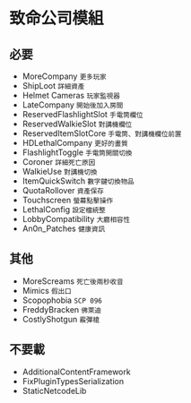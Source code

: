 # 致命公司模組
## 必要
  - MoreCompany `更多玩家`
  - ShipLoot `詳細資產`
  - Helmet Cameras `玩家監視器`
  - LateCompany `開始後加入房間`
  - ReservedFlashlightSlot `手電筒欄位`
  - ReservedWalkieSlot `對講機欄位`
  - ReservedItemSlotCore `手電筒、對講機欄位前置`
  - HDLethalCompany `更好的畫質`
  - FlashlightToggle `手電筒開關切換`
  - Coroner `詳細死亡原因`
  - WalkieUse `對講機切換`
  - ItemQuickSwitch `數字鍵切換物品`
  - QuotaRollover `資產保存`
  - Touchscreen `螢幕點擊操作`
  - LethalConfig `設定檔統整`
  - LobbyCompatibility `大廳相容性`
  - An0n_Patches `健康資訊`

## 其他
  - MoreScreams `死亡後兩秒收音`
  - Mimics `假出口`
  - Scopophobia `SCP 096`
  - FreddyBracken `佛萊迪`
  - CostlyShotgun `霰彈槍`

## 不要載
  - AdditionalContentFramework
  - FixPluginTypesSerialization
  - StaticNetcodeLib
